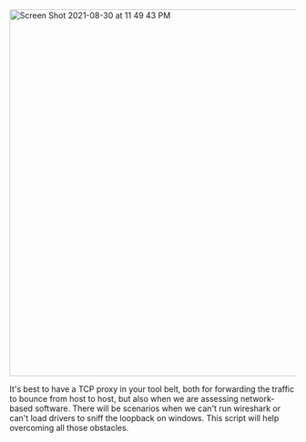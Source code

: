 <img width="644" alt="Screen Shot 2021-08-30 at 11 49 43 PM" src="https://user-images.githubusercontent.com/25875381/131438772-aa2743fc-f2c2-4826-9279-9b2a7eaee00e.png">

It's best to have a TCP proxy in your tool belt, both for forwarding the traffic to bounce from host to host, but also when we are assessing network-based software.
There will be scenarios when we can't run wireshark or can't load drivers to sniff the loopback on windows. This script will help overcoming all those obstacles.
